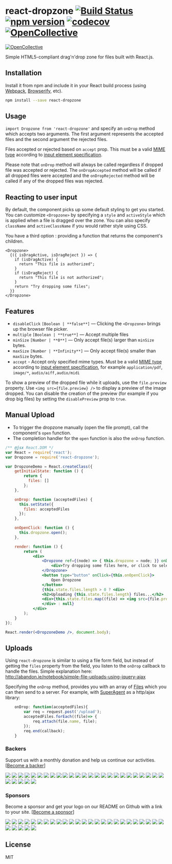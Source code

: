# react-dropzone [![Build Status](https://travis-ci.org/okonet/react-dropzone.svg?branch=master)](https://travis-ci.org/okonet/react-dropzone) [![npm version](https://badge.fury.io/js/react-dropzone.svg)](https://badge.fury.io/js/react-dropzone) [![codecov](https://codecov.io/gh/okonet/react-dropzone/branch/master/graph/badge.svg)](https://codecov.io/gh/okonet/react-dropzone) [![OpenCollective](https://opencollective.com/react-dropzone/backers/badge.svg)](#backers) 
[![OpenCollective](https://opencollective.com/react-dropzone/sponsors/badge.svg)](#sponsors)

Simple HTML5-compliant drag'n'drop zone for files built with React.js.

## Installation

Install it from npm and include it in your React build process (using [Webpack](http://webpack.github.io/), [Browserify](http://browserify.org/), etc).

```bash
npm install --save react-dropzone
```

## Usage

`import Dropzone from 'react-dropzone'` and specify an `onDrop` method which accepts two arguments. The first argument represents the accepted files and the second argument the rejected files.

Files accepted or rejected based on `accept` prop. This must be a valid [MIME type](http://www.iana.org/assignments/media-types/media-types.xhtml) according to [input element specification](https://www.w3.org/wiki/HTML/Elements/input/file).

Please note that `onDrop` method will always be called regardless if dropped file was accepted or rejected. The `onDropAccepted` method will be called if all dropped files were accepted and the `onDropRejected` method will be called if any of the dropped files was rejected.

## Reacting to user input

By default, the component picks up some default styling to get you started. You can customize `<Dropzone>` by specifying a `style` and `activeStyle` which is applied when a file is dragged over the zone. You can also specify `className` and `activeClassName` if you would rather style using CSS.

You have a third option : providing a function that returns the component's children.

```
<Dropzone>
  {({ isDragActive, isDragReject }) => {
    if (isDragActive) {
      return "This file is authorized";
    }
    if (isDragReject) {
      return "This file is not authorized";
    }
    return "Try dropping some files";
  }}
</Dropzone>
```

## Features

- `disableClick` `[Boolean | **false**]` — Clicking the `<Dropzone>` brings up the browser file picker.
- `multiple` `[Boolean | **true**]` — Accept multiple files
- `minSize` `[Number | **0**]` —  Only accept file(s) larger than  `minSize` bytes.
- `maxSize` `[Number | **Infinity**]` — Only accept file(s) smaller than  `maxSize` bytes.
- `accept` - Accept only specified mime types. Must be a valid [MIME type](http://www.iana.org/assignments/media-types/media-types.xhtml) according to [input element specification](https://www.w3.org/wiki/HTML/Elements/input/file), for example `application/pdf`, `image/*`, `audio/aiff,audio/midi`

To show a preview of the dropped file while it uploads, use the `file.preview` property. Use `<img src={file.preview} />` to display a preview of the image dropped.
You can disable the creation of the preview (for example if you drop big files) by setting the `disablePreview` prop to `true`.

## Manual Upload
* To trigger the dropzone manually (open the file prompt), call the component's `open` function.
* The completion handler for the `open` function is also the `onDrop` function.

```jsx
/** @jsx React.DOM */
var React = require('react');
var Dropzone = require('react-dropzone');

var DropzoneDemo = React.createClass({
    getInitialState: function () {
        return {
          files: []
        };
    },

    onDrop: function (acceptedFiles) {
      this.setState({
        files: acceptedFiles
      });
    },

    onOpenClick: function () {
      this.dropzone.open();
    },

    render: function () {
        return (
            <div>
                <Dropzone ref={(node) => { this.dropzone = node; }} onDrop={this.onDrop}>
                    <div>Try dropping some files here, or click to select files to upload.</div>
                </Dropzone>
                <button type="button" onClick={this.onOpenClick}>
                    Open Dropzone
                </button>
                {this.state.files.length > 0 ? <div>
                <h2>Uploading {this.state.files.length} files...</h2>
                <div>{this.state.files.map((file) => <img src={file.preview} /> )}</div>
                </div> : null}
            </div>
        );
    }
});

React.render(<DropzoneDemo />, document.body);
```

## Uploads

Using `react-dropzone` is similar to using a file form field, but instead of getting the `files` property from the field, you listen to the `onDrop` callback to handle the files. Simple explanation here: http://abandon.ie/notebook/simple-file-uploads-using-jquery-ajax

Specifying the `onDrop` method, provides you with an array of [Files](https://developer.mozilla.org/en-US/docs/Web/API/File) which you can then send to a server. For example, with [SuperAgent](https://github.com/visionmedia/superagent) as a http/ajax library:

```javascript
    onDrop: function(acceptedFiles){
        var req = request.post('/upload');
        acceptedFiles.forEach((file)=> {
            req.attach(file.name, file);
        });
        req.end(callback);
    }
```

### Backers
Support us with a monthly donation and help us continue our activities. [[Become a backer](https://opencollective.com/react-dropzone#backer)]

<a href="https://opencollective.com/react-dropzone/backer/0/website" target="_blank"><img src="https://opencollective.com/react-dropzone/backer/0/avatar.svg"></a>
<a href="https://opencollective.com/react-dropzone/backer/1/website" target="_blank"><img src="https://opencollective.com/react-dropzone/backer/1/avatar.svg"></a>
<a href="https://opencollective.com/react-dropzone/backer/2/website" target="_blank"><img src="https://opencollective.com/react-dropzone/backer/2/avatar.svg"></a>
<a href="https://opencollective.com/react-dropzone/backer/3/website" target="_blank"><img src="https://opencollective.com/react-dropzone/backer/3/avatar.svg"></a>
<a href="https://opencollective.com/react-dropzone/backer/4/website" target="_blank"><img src="https://opencollective.com/react-dropzone/backer/4/avatar.svg"></a>
<a href="https://opencollective.com/react-dropzone/backer/5/website" target="_blank"><img src="https://opencollective.com/react-dropzone/backer/5/avatar.svg"></a>
<a href="https://opencollective.com/react-dropzone/backer/6/website" target="_blank"><img src="https://opencollective.com/react-dropzone/backer/6/avatar.svg"></a>
<a href="https://opencollective.com/react-dropzone/backer/7/website" target="_blank"><img src="https://opencollective.com/react-dropzone/backer/7/avatar.svg"></a>
<a href="https://opencollective.com/react-dropzone/backer/8/website" target="_blank"><img src="https://opencollective.com/react-dropzone/backer/8/avatar.svg"></a>
<a href="https://opencollective.com/react-dropzone/backer/9/website" target="_blank"><img src="https://opencollective.com/react-dropzone/backer/9/avatar.svg"></a>
<a href="https://opencollective.com/react-dropzone/backer/10/website" target="_blank"><img src="https://opencollective.com/react-dropzone/backer/10/avatar.svg"></a>
<a href="https://opencollective.com/react-dropzone/backer/11/website" target="_blank"><img src="https://opencollective.com/react-dropzone/backer/11/avatar.svg"></a>
<a href="https://opencollective.com/react-dropzone/backer/12/website" target="_blank"><img src="https://opencollective.com/react-dropzone/backer/12/avatar.svg"></a>
<a href="https://opencollective.com/react-dropzone/backer/13/website" target="_blank"><img src="https://opencollective.com/react-dropzone/backer/13/avatar.svg"></a>
<a href="https://opencollective.com/react-dropzone/backer/14/website" target="_blank"><img src="https://opencollective.com/react-dropzone/backer/14/avatar.svg"></a>
<a href="https://opencollective.com/react-dropzone/backer/15/website" target="_blank"><img src="https://opencollective.com/react-dropzone/backer/15/avatar.svg"></a>
<a href="https://opencollective.com/react-dropzone/backer/16/website" target="_blank"><img src="https://opencollective.com/react-dropzone/backer/16/avatar.svg"></a>
<a href="https://opencollective.com/react-dropzone/backer/17/website" target="_blank"><img src="https://opencollective.com/react-dropzone/backer/17/avatar.svg"></a>
<a href="https://opencollective.com/react-dropzone/backer/18/website" target="_blank"><img src="https://opencollective.com/react-dropzone/backer/18/avatar.svg"></a>
<a href="https://opencollective.com/react-dropzone/backer/19/website" target="_blank"><img src="https://opencollective.com/react-dropzone/backer/19/avatar.svg"></a>
<a href="https://opencollective.com/react-dropzone/backer/20/website" target="_blank"><img src="https://opencollective.com/react-dropzone/backer/20/avatar.svg"></a>
<a href="https://opencollective.com/react-dropzone/backer/21/website" target="_blank"><img src="https://opencollective.com/react-dropzone/backer/21/avatar.svg"></a>
<a href="https://opencollective.com/react-dropzone/backer/22/website" target="_blank"><img src="https://opencollective.com/react-dropzone/backer/22/avatar.svg"></a>
<a href="https://opencollective.com/react-dropzone/backer/23/website" target="_blank"><img src="https://opencollective.com/react-dropzone/backer/23/avatar.svg"></a>
<a href="https://opencollective.com/react-dropzone/backer/24/website" target="_blank"><img src="https://opencollective.com/react-dropzone/backer/24/avatar.svg"></a>
<a href="https://opencollective.com/react-dropzone/backer/25/website" target="_blank"><img src="https://opencollective.com/react-dropzone/backer/25/avatar.svg"></a>
<a href="https://opencollective.com/react-dropzone/backer/26/website" target="_blank"><img src="https://opencollective.com/react-dropzone/backer/26/avatar.svg"></a>
<a href="https://opencollective.com/react-dropzone/backer/27/website" target="_blank"><img src="https://opencollective.com/react-dropzone/backer/27/avatar.svg"></a>
<a href="https://opencollective.com/react-dropzone/backer/28/website" target="_blank"><img src="https://opencollective.com/react-dropzone/backer/28/avatar.svg"></a>
<a href="https://opencollective.com/react-dropzone/backer/29/website" target="_blank"><img src="https://opencollective.com/react-dropzone/backer/29/avatar.svg"></a>


### Sponsors
Become a sponsor and get your logo on our README on Github with a link to your site. [[Become a sponsor](https://opencollective.com/react-dropzone#sponsor)]

<a href="https://opencollective.com/react-dropzone/sponsor/0/website" target="_blank"><img src="https://opencollective.com/react-dropzone/sponsor/0/avatar.svg"></a>
<a href="https://opencollective.com/react-dropzone/sponsor/1/website" target="_blank"><img src="https://opencollective.com/react-dropzone/sponsor/1/avatar.svg"></a>
<a href="https://opencollective.com/react-dropzone/sponsor/2/website" target="_blank"><img src="https://opencollective.com/react-dropzone/sponsor/2/avatar.svg"></a>
<a href="https://opencollective.com/react-dropzone/sponsor/3/website" target="_blank"><img src="https://opencollective.com/react-dropzone/sponsor/3/avatar.svg"></a>
<a href="https://opencollective.com/react-dropzone/sponsor/4/website" target="_blank"><img src="https://opencollective.com/react-dropzone/sponsor/4/avatar.svg"></a>
<a href="https://opencollective.com/react-dropzone/sponsor/5/website" target="_blank"><img src="https://opencollective.com/react-dropzone/sponsor/5/avatar.svg"></a>
<a href="https://opencollective.com/react-dropzone/sponsor/6/website" target="_blank"><img src="https://opencollective.com/react-dropzone/sponsor/6/avatar.svg"></a>
<a href="https://opencollective.com/react-dropzone/sponsor/7/website" target="_blank"><img src="https://opencollective.com/react-dropzone/sponsor/7/avatar.svg"></a>
<a href="https://opencollective.com/react-dropzone/sponsor/8/website" target="_blank"><img src="https://opencollective.com/react-dropzone/sponsor/8/avatar.svg"></a>
<a href="https://opencollective.com/react-dropzone/sponsor/9/website" target="_blank"><img src="https://opencollective.com/react-dropzone/sponsor/9/avatar.svg"></a>
<a href="https://opencollective.com/react-dropzone/sponsor/10/website" target="_blank"><img src="https://opencollective.com/react-dropzone/sponsor/10/avatar.svg"></a>
<a href="https://opencollective.com/react-dropzone/sponsor/11/website" target="_blank"><img src="https://opencollective.com/react-dropzone/sponsor/11/avatar.svg"></a>
<a href="https://opencollective.com/react-dropzone/sponsor/12/website" target="_blank"><img src="https://opencollective.com/react-dropzone/sponsor/12/avatar.svg"></a>
<a href="https://opencollective.com/react-dropzone/sponsor/13/website" target="_blank"><img src="https://opencollective.com/react-dropzone/sponsor/13/avatar.svg"></a>
<a href="https://opencollective.com/react-dropzone/sponsor/14/website" target="_blank"><img src="https://opencollective.com/react-dropzone/sponsor/14/avatar.svg"></a>
<a href="https://opencollective.com/react-dropzone/sponsor/15/website" target="_blank"><img src="https://opencollective.com/react-dropzone/sponsor/15/avatar.svg"></a>
<a href="https://opencollective.com/react-dropzone/sponsor/16/website" target="_blank"><img src="https://opencollective.com/react-dropzone/sponsor/16/avatar.svg"></a>
<a href="https://opencollective.com/react-dropzone/sponsor/17/website" target="_blank"><img src="https://opencollective.com/react-dropzone/sponsor/17/avatar.svg"></a>
<a href="https://opencollective.com/react-dropzone/sponsor/18/website" target="_blank"><img src="https://opencollective.com/react-dropzone/sponsor/18/avatar.svg"></a>
<a href="https://opencollective.com/react-dropzone/sponsor/19/website" target="_blank"><img src="https://opencollective.com/react-dropzone/sponsor/19/avatar.svg"></a>
<a href="https://opencollective.com/react-dropzone/sponsor/20/website" target="_blank"><img src="https://opencollective.com/react-dropzone/sponsor/20/avatar.svg"></a>
<a href="https://opencollective.com/react-dropzone/sponsor/21/website" target="_blank"><img src="https://opencollective.com/react-dropzone/sponsor/21/avatar.svg"></a>
<a href="https://opencollective.com/react-dropzone/sponsor/22/website" target="_blank"><img src="https://opencollective.com/react-dropzone/sponsor/22/avatar.svg"></a>
<a href="https://opencollective.com/react-dropzone/sponsor/23/website" target="_blank"><img src="https://opencollective.com/react-dropzone/sponsor/23/avatar.svg"></a>
<a href="https://opencollective.com/react-dropzone/sponsor/24/website" target="_blank"><img src="https://opencollective.com/react-dropzone/sponsor/24/avatar.svg"></a>
<a href="https://opencollective.com/react-dropzone/sponsor/25/website" target="_blank"><img src="https://opencollective.com/react-dropzone/sponsor/25/avatar.svg"></a>
<a href="https://opencollective.com/react-dropzone/sponsor/26/website" target="_blank"><img src="https://opencollective.com/react-dropzone/sponsor/26/avatar.svg"></a>
<a href="https://opencollective.com/react-dropzone/sponsor/27/website" target="_blank"><img src="https://opencollective.com/react-dropzone/sponsor/27/avatar.svg"></a>
<a href="https://opencollective.com/react-dropzone/sponsor/28/website" target="_blank"><img src="https://opencollective.com/react-dropzone/sponsor/28/avatar.svg"></a>
<a href="https://opencollective.com/react-dropzone/sponsor/29/website" target="_blank"><img src="https://opencollective.com/react-dropzone/sponsor/29/avatar.svg"></a>

## License

MIT
